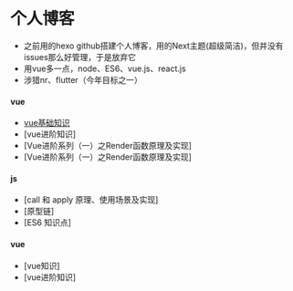 # 个人博客
- 之前用的hexo github搭建个人博客，用的Next主题(超级简洁)，但并没有issues那么好管理，于是放弃它
- 用vue多一点，node、ES6、vue.js、react.js
- 涉猎nr、flutter（今年目标之一）


#### vue
- [vue基础知识](https://github.com/sayid760/blog/issues/1)
- [vue进阶知识] 
- [Vue进阶系列（一）之Render函数原理及实现]
- [Vue进阶系列（一）之Render函数原理及实现]


#### js
- [call 和 apply 原理、使用场景及实现]
- [原型链]
- [ES6 知识点]


#### vue
- [vue知识]
- [vue进阶知识]



